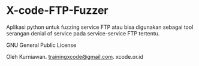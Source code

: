 # X-code-FTP-Fuzzer
Aplikasi python untuk fuzzing service FTP atau bisa digunakan sebagai tool serangan denial of service pada service-service FTP tertentu.

GNU General Public License

Oleh Kurniawan. trainingxcode@gmail.com. xcode.or.id
